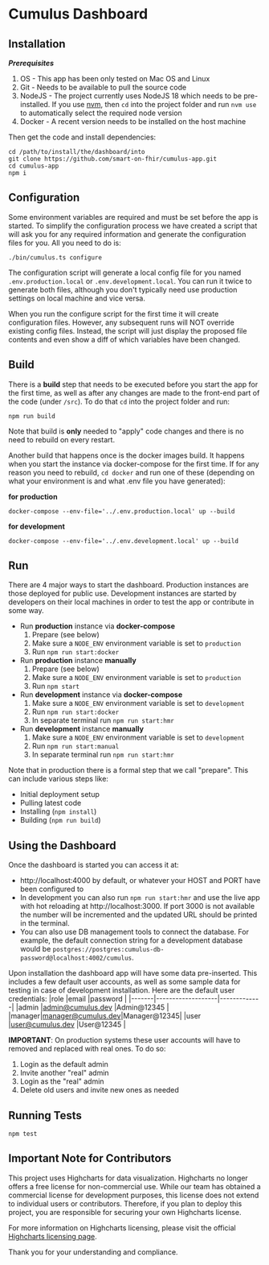 # Cumulus Dashboard

## Installation

***Prerequisites***
1. OS - This app has been only tested on Mac OS and Linux
2. Git - Needs to be available to pull the source code
3. NodeJS - The project currently uses NodeJS 18 which needs to be pre-installed.
   If you use [nvm](https://github.com/nvm-sh/nvm), then `cd` into the project
   folder and run `nvm use` to automatically select the required node version
4. Docker - A recent version needs to be installed on the host machine


Then get the code and install dependencies:
```
cd /path/to/install/the/dashboard/into
git clone https://github.com/smart-on-fhir/cumulus-app.git
cd cumulus-app
npm i
```

## Configuration
Some environment variables are required and must be set before the app is started.
To simplify the configuration process we have created a script that will ask you for
any required information and generate the configuration files for you. All you need
to do is:
```
./bin/cumulus.ts configure
```
The configuration script will generate a local config file for you named `.env.production.local`
or `.env.development.local`. You can run it twice to generate both files, although 
you don't typically need use production settings on local machine and vice versa.

When you run the configure script for the first time it will create configuration files.
However, any subsequent runs will NOT override existing config files. Instead, the script
will just display the proposed file contents and even show a diff of which variables have
been changed.


## Build
There is a **build** step that needs to be executed before you start the app for
the first time, as well as after any changes are made to the front-end part of
the code (under `/src`). To do that `cd` into the project folder and run:
```
npm run build
```
Note that build is **only** needed to "apply" code changes and there is no need
to rebuild on every restart.

Another build that happens once is the docker images build. It happens when you
start the instance via docker-compose for the first time. If for any reason you
need to rebuild, `cd docker` and run one of these (depending on what your environment
is and what .env file you have generated):

**for production**
```
docker-compose --env-file='../.env.production.local' up --build
```
**for development**
```
docker-compose --env-file='../.env.development.local' up --build 
```

## Run
There are 4 major ways to start the dashboard. Production instances are those deployed for public use.
Development instances are started by developers on their local machines in order to test the app or
contribute in some way.

- Run **production** instance via **docker-compose**
    1. Prepare (see below)
    2. Make sure a `NODE_ENV` environment variable is set to `production`
    3. Run `npm run start:docker`
- Run **production** instance **manually**
    1. Prepare (see below)
    2. Make sure a `NODE_ENV` environment variable is set to `production`
    3. Run `npm start`
- Run **development** instance via **docker-compose**
    1. Make sure a `NODE_ENV` environment variable is set to `development`
    2. Run `npm run start:docker`
    3. In separate terminal run `npm run start:hmr`
- Run **development** instance **manually**
    1. Make sure a `NODE_ENV` environment variable is set to `development`
    2. Run `npm run start:manual`
    3. In separate terminal run `npm run start:hmr`

Note that in production there is a formal step that we call "prepare".
This can include various steps like:
- Initial deployment setup
- Pulling latest code
- Installing (`npm install`)
- Building (`npm run build`)

## Using the Dashboard
Once the dashboard is started you can access it at:
- http://localhost:4000 by default, or whatever your HOST and PORT have been configured to
- In development you can also run `npm run start:hmr` and use the live app with hot reloading
  at http://localhost:3000. If port 3000 is not available the number will be incremented and
  the updated URL should be printed in the terminal.
- You can also use DB management tools to connect the database. For example, the default
  connection string for a development database would be `postgres://postgres:cumulus-db-password@localhost:4002/cumulus`.

Upon installation the dashboard app will have some data pre-inserted. This includes a
few default user accounts, as well as some sample data for testing in case of
development installation. Here are the default user credentials:
|role   |email              |password     |
|-------|-------------------|-------------|
|admin  |admin@cumulus.dev  |Admin@12345  |
|manager|manager@cumulus.dev|Manager@12345|
|user   |user@cumulus.dev   |User@12345   |


**IMPORTANT**: On production systems these user accounts will have to removed and
replaced with real ones. To do so:
1. Login as the default admin
2. Invite another "real" admin
3. Login as the "real" admin
4. Delete old users and invite new ones as needed


## Running Tests
```            
npm test
```

## Important Note for Contributors
This project uses Highcharts for data visualization. Highcharts no longer offers
a free license for non-commercial use. While our team has obtained a commercial
license for development purposes, this license does not extend to individual
users or contributors. Therefore, if you plan to deploy this project, you are
responsible for securing your own Highcharts license.

For more information on Highcharts licensing, please visit the official
[Highcharts licensing page](https://shop.highcharts.com/).

Thank you for your understanding and compliance.
